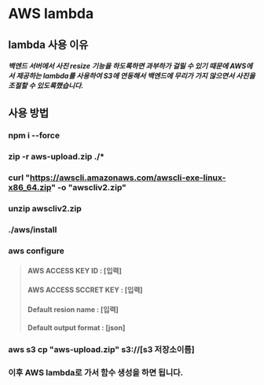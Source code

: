 # AWS lambda

## lambda 사용 이유

##### 백엔드 서버에서 사진 resize 기능을 하도록하면 과부하가 걸릴 수 있기 때문에 AWS에서 제공하는 lambda를 사용하여 S3에 연동해서 백엔드에 무리가 가지 않으면서 사진을 조절할 수 있도록했습니다.

## 사용 방법

### npm i --force

### zip -r aws-upload.zip ./\*

### curl "https://awscli.amazonaws.com/awscli-exe-linux-x86_64.zip" -o "awscliv2.zip"

### unzip awscliv2.zip

### ./aws/install

### aws configure

> #### AWS ACCESS KEY ID : [입력]
>
> #### AWS ACCESS SCCRET KEY : [입력]
>
> #### Default resion name : [입력]
>
> #### Default output format : [json]

### aws s3 cp "aws-upload.zip" s3://[s3 저장소이름]

### 이후 AWS lambda로 가서 함수 생성을 하면 됩니다.
